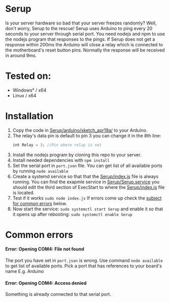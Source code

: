 # Serup
Is your server hardware so bad that your server freezes randomly? Well, don't worry, Serup to the rescue! Serup uses Arduino to ping every 20 seconds to your server through serial port. You need nodejs and npm to use the nodejs program that responses to the pings. If Serup does not get a response within 200ms the Arduino will close a relay which is connected to the motherboard's reset button pins. Normally the response will be received in around 9ms.

# Tested on:
- Windows² / x64
- Linux / x64

# Installation
1. Copy the code in [Serup/arduino/sketch_apr19a/](https://github.com/JAAKKQ/Serup/blob/07c93d5679ec25326ab13663b58f0d7cb11cc6a5/arduino/sketch_apr19a/sketch_apr19a.ino) to your Arduino.
2. The relay's data pin is default to pin 3 you can change it in the 8th line:
    ```JavaScript
    int Relay = 3; //Pin where relay is set
    ```
3. Install the nodejs program by cloning this repo to your server.
4. Install needed dependencies with `npm install`
5. Set the serial port in `port.json` file. You can get list of all available ports by running `node available`
6. Create a systemd service so that that the [Serup/index.js](https://github.com/JAAKKQ/Serup/blob/07c93d5679ec25326ab13663b58f0d7cb11cc6a5/index.js) file is always running. You can find the exapmle service in [Serup/Serup.service](https://github.com/JAAKKQ/Serup/blob/e2e5cf2e4ccac5d5c01df65ef811d140a502ddcf/Serup.service) you should edit the third section of ExecStart to where the [Serup/index.js](https://github.com/JAAKKQ/Serup/blob/07c93d5679ec25326ab13663b58f0d7cb11cc6a5/index.js) file is located.
7. Test if it works `sudo node index.js` If errors come up check the [subject for common errors](https://github.com/JAAKKQ/Serup#common-errors) below.
8. Now start the service: `sudo systemctl start Serup` and enable it so that it opens up after rebooting: `sudo systemctl enable Serup`

# Common errors
#### Error: Opening COM4: File not found
The port you have set in `port.json` is wrong. Use command `node available` to get list of available ports. Pick a port that has references to your board's name E.g. Arduino
#### Error: Opening COM4: Access denied
Something is already connected to that serial port.
